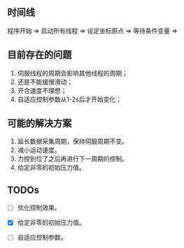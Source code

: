 ## 时间线
程序开始 $\Rightarrow$ 启动所有线程 $\Rightarrow$ 设定坐标原点
$\Rightarrow$ 等待条件变量 $\Rightarrow$

## 目前存在的问题
1. 伺服线程的周期会影响其他线程的周期；
2. 还是不能缓慢滑动；
3. 开合速度不理想；
4. 自适应控制参数从1-2s后才开始变化；

## 可能的解决方案
1. 延长数据采集周期，保持伺服周期不变。
2. 减小运动速度。
3. 力控到位了之后再进行下一周期的控制。
4. 给定非零的初始压力值。

## TODOs
* [ ] 优化控制效果。
* [x] 给定非零的初始压力值。
* [ ] 自适应控制参数。

